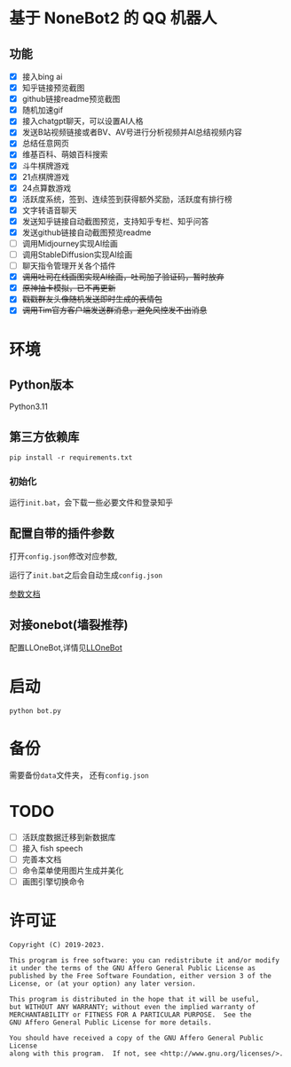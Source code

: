 # 基于 NoneBot2 的 QQ 机器人

## 功能
- [x] 接入bing ai
- [x] 知乎链接预览截图
- [x] github链接readme预览截图
- [x] 随机加速gif
- [x] 接入chatgpt聊天，可以设置AI人格
- [x] 发送B站视频链接或者BV、AV号进行分析视频并AI总结视频内容
- [x] 总结任意网页
- [x] 维基百科、萌娘百科搜索
- [x] 斗牛棋牌游戏
- [x] 21点棋牌游戏
- [x] 24点算数游戏
- [x] 活跃度系统，签到、连续签到获得额外奖励，活跃度有排行榜
- [x] 文字转语音聊天
- [x] 发送知乎链接自动截图预览，支持知乎专栏、知乎问答
- [x] 发送github链接自动截图预览readme
- [ ] 调用Midjourney实现AI绘画
- [ ] 调用StableDiffusion实现AI绘画
- [ ] 聊天指令管理开关各个插件
- [x] ~~调用吐司在线画图实现AI绘画，吐司加了验证码，暂时放弃~~
- [x] ~~原神抽卡模拟，已不再更新~~
- [x] ~~戳戳群友头像随机发送即时生成的表情包~~
- [x] ~~调用Tim官方客户端发送群消息，避免风控发不出消息~~
 
# 环境

## Python版本

Python3.11

## 第三方依赖库

`pip install -r requirements.txt`

### 初始化

运行`init.bat`，会下载一些必要文件和登录知乎


## 配置自带的插件参数

打开`config.json`修改对应参数, 

运行了`init.bat`之后会自动生成`config.json`

[参数文档](doc/config.md)

## 对接onebot(墙裂推荐)

配置LLOneBot,详情见[LLOneBot](https://github.com/linyuchen/LiteLoaderQQNT-OneBotApi)

# 启动

```shell
python bot.py
```

# 备份

需要备份`data`文件夹， 还有`config.json`

# TODO
- [ ] 活跃度数据迁移到新数据库
- [ ] 接入 fish speech
- [ ] 完善本文档
- [ ] 命令菜单使用图片生成并美化
- [ ] 画图引擎切换命令

# 许可证

```
Copyright (C) 2019-2023.

This program is free software: you can redistribute it and/or modify
it under the terms of the GNU Affero General Public License as
published by the Free Software Foundation, either version 3 of the
License, or (at your option) any later version.

This program is distributed in the hope that it will be useful,
but WITHOUT ANY WARRANTY; without even the implied warranty of
MERCHANTABILITY or FITNESS FOR A PARTICULAR PURPOSE.  See the
GNU Affero General Public License for more details.

You should have received a copy of the GNU Affero General Public License
along with this program.  If not, see <http://www.gnu.org/licenses/>.
```
